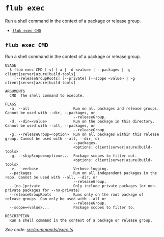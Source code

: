 `flub exec`
===========

Run a shell command in the context of a package or release group.

* [`flub exec CMD`](#flub-exec-cmd)

## `flub exec CMD`

Run a shell command in the context of a package or release group.

```
USAGE
  $ flub exec CMD [-v] [-a | -d <value> | --packages | -g client|server|azure|build-tools]
    [--releaseGroupRoots] [--private] [--scope <value> | -g client|server|azure|build-tools]

ARGUMENTS
  CMD  The shell command to execute.

FLAGS
  -a, --all                    Run on all packages and release groups. Cannot be used with --dir, --packages, or
                               --releaseGroup.
  -d, --dir=<value>            Run on the package in this directory. Cannot be used with --all, --packages, or
                               --releaseGroup.
  -g, --releaseGroup=<option>  Run on all packages within this release group. Cannot be used with --all, --dir, or
                               --packages.
                               <options: client|server|azure|build-tools>
  -g, --skipScope=<option>...  Package scopes to filter out.
                               <options: client|server|azure|build-tools>
  -v, --verbose                Verbose logging.
  --packages                   Run on all independent packages in the repo. Cannot be used with --all, --dir, or
                               --releaseGroup.
  --[no-]private               Only include private packages (or non-private packages for --no-private)
  --releaseGroupRoots          Runs only on the root package of release groups. Can only be used with --all or
                               --releaseGroup.
  --scope=<value>...           Package scopes to filter to.

DESCRIPTION
  Run a shell command in the context of a package or release group.
```

_See code: [src/commands/exec.ts](https://github.com/microsoft/FluidFramework/blob/main/build-tools/packages/build-cli/src/commands/exec.ts)_
